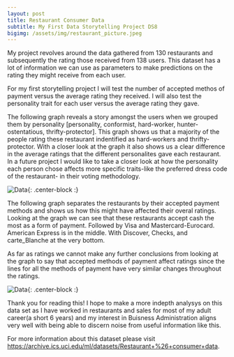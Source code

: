 ```yaml
---
layout: post
title: Restaurant Consumer Data
subtitle: My First Data Storytelling Project DS8
bigimg: /assets/img/restaurant_picture.jpeg
---
```


My project revolves around the data gathered from 130 restaurants and subsequently the rating those received from 138 users. 
This dataset has a lot of information we can use as parameters to make predictions on the rating they might receive from each user.

For my first storytelling project I will test the number of accepted methos of payment versus the average rating they received.
I will also test the personality trait for each user versus the average rating they gave.

The following graph reveals a story amongst the users when we grouped them by personality [personality, conformist,	hard-worker, hunter-ostentatious,	thrifty-protector]. This graph shows us that a majority of the people rating these restaurant indentified as hard-workers and thrifty-protector. With a closer look at the graph it also shows us a clear difference in the average ratings that the different personalites gave each restaurant. In a future project I would like to take a closer look at how the personality each person chose affects more specific traits-like the preferred dress code of the restaurant- in their voting methodology. 
 
![Data](https://raw.githubusercontent.com/JeanFraga/JeanFraga.github.io/master/assets/img/DataStorytellingPersonalityRating.png){: .center-block :}

The following graph separates the restaurants by their accepted payment methods and shows us how this might have affected their overal ratings. Looking at the graph we can see that these restaurants accept cash the most as a form of payment. Followed by Visa and Mastercard-Eurocard. American Express is in the middle. With Discover, Checks, and carte_Blanche at the very bottom. 

As far as ratings we cannot make any further conclusions from looking at the graph to say that accepted methods of payment affect ratings since the lines for all the methods of payment have very similar changes throughout the ratings.

![Data](https://raw.githubusercontent.com/JeanFraga/JeanFraga.github.io/master/assets/img/storytelling_average_payments.png){: .center-block :}

Thank you for reading this!
I hope to make a more indepth analysys on this data set as I have worked in restaurants and sales for most of my adult career(a short 6 years) and my interest in Buisness Administration aligns very well with being able to discern noise from useful information like this.

For more information about this dataset please visit https://archive.ics.uci.edu/ml/datasets/Restaurant+%26+consumer+data.
